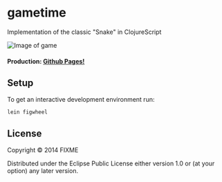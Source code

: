 # gametime

Implementation of the classic "Snake" in ClojureScript


![Image of game](https://s3-us-west-2.amazonaws.com/rasensio-misc/Untitled.png)


#### Production: [Github Pages!](http://rasensio1.github.io/gametime/)


## Setup

To get an interactive development environment run:

    lein figwheel
    
## License

Copyright © 2014 FIXME

Distributed under the Eclipse Public License either version 1.0 or (at your option) any later version.
